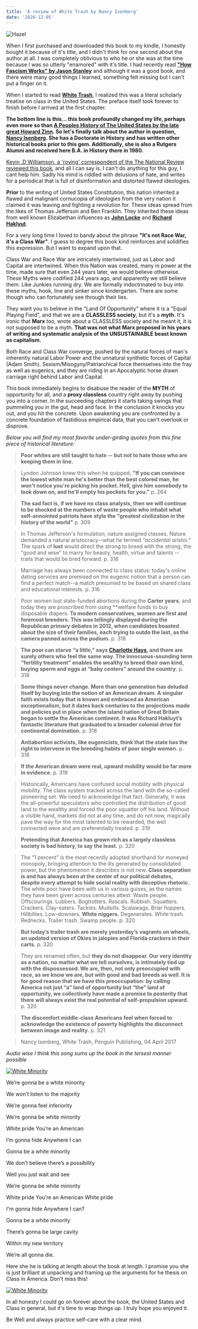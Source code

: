 ```yaml
---
title: 'A review of White Trash by Nancy Isenberg'
date: '2020-12-05'
---
```


![Hazel](/images/hazel-470x264.jpg "Hazel")

When I first purchased and downloaded this book to my kindle, I honestly bought it because of it's title, and I didn't think for one second about the author at all. I was completely oblivious to who he or she was  at the time
because I was so utterly "enamored" with it's title. I had recently read [**"How Fascism Works" by Jason Stanley**](https://www.npr.org/2020/11/21/937638178/-how-fascism-works-author-on-trump-s-attempts-to-overturn-election-results)  and although it was a good book, and there were many good things I learned, something felt missing but I can't put a finger on it.

When I started to read [**White Trash**](https://www.nancyisenberg.com/white-trash), I realized this was a literal scholarly treatise on class in the United States. The preface itself took forever to finish before I arrived at the first chapter.

**The bottom line is this... this book profoundly changed my life, perhaps even more so than [A Peoples History of The United States by the late great Howard Zinn](https://www.howardzinn.org/bibliography/books/peoples-history/). So let's finally talk about the author in question,
[Nancy Isenberg](https://www.lsu.edu/hss/history/people/faculty/isenberg.php). She has a Doctorate in History and has written other historical books prior to this gem. Additionally, she is also a Rutgers Alumni and received here B.A. in History there in 1980.**

[Kevin .D Williamson, a 'roving' correspondent  of the The National Review reviewed this book](https://www.nationalreview.com/2016/08/white-trash-review-nancy-isenbergs-new-book-bad-history/), and all I can say is. I can't do anything for this guy, I cant help him. Sadly his mind is riddled with delusions of hate, and writes for a periodical that is full of disinformation and distorted flawed ideologies.

**Prior** to the writing of United States Constitution, this nation inherited a flawed and malignant cornucopia of ideologies from the very nation it claimed it was leaving and fighting a revolution for.
These ideas spread from the likes of Thomas Jefferson and Ben Franklin. They inherited these ideas from well known Elizabethan influences as [**John Locke**](https://www.johnlocke.org/about-john-locke/who-is-john-locke/) and [**Richard Haklyut**](https://www.hakluyt.com/).

For a very long time I loved to bandy about the phrase **"It's not Race War, it's a Class War"**. I guess to degree this book kind reinforces and solidifies this expression. But I want to expand upon that.

Class War and Race War are intricately intertwined, just as Labor and Capital are intertwined. When this Nation was created, many in power at the time, made sure that even 244 years later, we would believe otherwise. These Myths were codified 244 years ago, and apparently we still believe them. Like Junkies running dry. We are formally indoctrinated to buy into these myths, hook, line and sinker since kindergarten. There are some though who can fortunately see through their lies.

They want you to believe in the "Land Of Opportunity" where it is a "Equal Playing Field", and that we are a **CLASSLESS society**, but it's a **myth**. It's ironic that **Marx** too, wrote about a CLASSLESS society and he meant it, it is not supposed to be a myth. **That was not what Marx proposed in his years of writing and systematic analysis of the UNSUSTAINABLE beast known as capitalism.**

Both Race and Class War converge, pushed by the natural forces of man's inherently natural Labor Power and the unnatural synthetic forces of Capital (Adam Smith).
Sexism/Misogyny/Patriarchical force themselves into the fray as well as eugenics, and they are riding in an Apocalyptic horse drawn carriage right behind Labor and Capital.

This book immediately begins to disabuse the reader of the **MYTH** of opportunity for all, and a **proxy classless** country right away by pushing you into a corner. In the succeeding chapters it starts taking swings that pummeling you in the gut, head and face. In the conclusion it knocks you out, and you hit the concrete. Upon awakening you are confronted by a concrete foundation of fastidious empirical data, that you can't overlook or disprove.

*Below you will find my most favorite under\-girding quotes from this fine piece of historical literature:*

>**Poor whites are still taught to hate \-\- but not to hate those who are keeping them in line.**

>Lyndon Johnson knew this when he quipped, **"If you can convince the lowest white man he's better than the best colored man,
he won't notice you're picking his pocket. Hell, give him somebody to look down on, and he'll empty his pockets for you."** p. 264

>**The sad fact is, if we have no class analysis, then we will continue to be shocked at the numbers of waste people who inhabit what self\-annointed patriots have style the "greatest civilization in the history of the world"**
p. 309

>In Thomas Jefferson's formulation, nature assigned classes. Nature demanded a natural aristocracy\-\-what he termed *"accidental aristoi."*
The spark of **lust** would direct the strong to breed with the strong, the "good and wise" to marry for beauty, health, virtue and talents
\-\- traits that would be bred forward. p. 316

>Marriage has always been connected to class status: today's online dating services are premised on the eugenic notion that a person can
find a perfect match\-\-a match presumed to be based on shared class and educational interests. p. 316

>Poor women lost state-funded abortions during the **Carter years**, and today they are proscribed from using **welfare funds to buy disposable diapers. **To modern conservatives, women are first and foremost breeders. This was tellingly displayed during the Republican primary debates in 2012, when candidates boasted about the size of their families, each trying to outdo the last, as the camera panned across the podium.** p. 318

>**The poor can starve “a little,” says [Charlotte Hays](https://thefederalist.com/author/charlottehays/), and there are surely others who feel the same way. The innocuous-sounding term “fertility treatment” enables the wealthy to breed their own kind, buying sperm and eggs at “baby centers” around the country.** p. 318

>**Some things never change. More than one generation has deluded itself by buying into the notion of an American dream. A singular faith exists today that is known and embraced as American exceptionalism, but it dates back centuries to the projections made and policies put in place when the island nation of Great Britain began to settle the American continent. It was Richard Hakluyt’s fantastic literature that graduated to a broader colonial drive for continental domination.** p. 318

>**Antiabortion activists, like eugenicists, think that the state has the right to intervene in the breeding habits of poor single women.** p. 318

>**If the American dream were real, upward mobility would be far more in evidence.** p. 319

>Historically, Americans have confused social mobility with physical mobility. The class system tracked across the land with the so-called pioneering set. We need to acknowledge that fact. Generally, it was the all-powerful speculators who controlled the distribution of good land to the wealthy and forced the poor squatter off his land. Without a visible hand, markets did not at any time, and do not now, magically pave the way for the most talented to be rewarded; the well connected were and are preferentially treated. p. 319

>**Pretending that America has grown rich as a largely classless society is bad history, to say the least.** p. 320

>The “1 percent” is the most recently adopted shorthand for moneyed monopoly, bringing attention to the ills generated by consolidated power, but the phenomenon it describes is not new. **Class separation is and has always been at the center of our political debates, despite every attempt to hide social reality with deceptive rhetoric.** The white poor have been with us in various guises, as the names they have been given across centuries attest: Waste people. Offscourings. Lubbers. Bogtrotters. Rascals. Rubbish. Squatters. Crackers. Clay-eaters. Tackies. Mudsills. Scalawags. Briar hoppers. Hillbillies. Low-downers. **White niggers.** Degenerates. White trash. Rednecks. Trailer trash. Swamp people. p. 320

>**But today’s trailer trash are merely yesterday’s vagrants on wheels, an updated version of Okies in jalopies and Florida crackers in their carts.** p. 320

>They are renamed often, but **they do not disappear. Our very identity as a nation, no matter what we tell ourselves, is intimately tied up with the dispossessed. We are, then, not only preoccupied with race, as we know we are, but with good and bad breeds as well. It is for good reason that we have this preoccupation: by calling America not just “a” land of opportunity but “the” land of opportunity, we collectively have made a promise to posterity that there will always exist the real potential of self-propulsion upward.** p. 320

>**The discomfort middle\-class Americans feel when forced to acknowledge the existence of poverty highlights the disconnect between image and reality.** p. 321

>Nancy Isenberg, White Trash, Penguin Publishing, 04 April 2017

*Audio wise I think this song sums up the book in the tersest manner possible*

[![White Minority](https://img.youtube.com/vi/T6eJMNbLWXY/0.jpg)](https://www.youtube.com/watch?v=T6eJMNbLWXY "White Minority")

We’re gonna be a white minority

We won’t listen to the majority

We’re gonna feel inferiority

We’re gonna be white minority

White pride You’re an American

I’m gonna hide Anywhere I can

Gonna be a white minority

We don’t believe there’s a possibility

Well you just wait and see

We’re gonna be white minority

White pride You’re an American White pride

I'm gonna hide Anywhere I can?

Gonna be a white minority

There’s gonna be large cavity

Within my new territory

We’re all gonna die.

Here she he is talking at length about the book at length. I promise you she is just brilliant at unpacking and
framing up the arguments for he thesis on Class in America. Don't miss this\!


[![White Minority](https://img.youtube.com/vi/s_Gq2qDwFpA/0.jpg)](https://www.youtube.com/watch?v=s_Gq2qDwFpA "White Minority")

In all honesty I could go on forever about the book, the United States and Class in general, but it's time to wrap things up. I truly hope you enjoyed it.

Be Well and always practice self-care with a clear mind.





